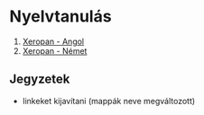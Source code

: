 # Nyelvtanulás

1. [Xeropan - Angol](Xeropan-Angol/readme.md)
2. [Xeropan - Német](Xeropan-Nemet/readme.md)

## Jegyzetek

* linkeket kijavítani (mappák neve megváltozott)